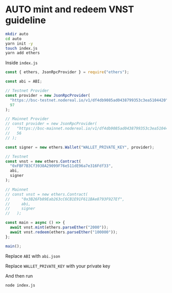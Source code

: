 # AUTO mint and redeem VNST guideline

```bash
mkdir auto
cd auto
yarn init -y
touch index.js
yarn add ethers
```

Inside `index.js`

```js
const { ethers, JsonRpcProvider } = require("ethers");

const abi = ABI;

// Testnet Provider
const provider = new JsonRpcProvider(
  "https://bsc-testnet.nodereal.io/v1/df4db9085ad0438799353c3ea5104420",
  97
);

// Mainnet Provider
// const provider = new JsonRpcProvider(
//   "https://bsc-mainnet.nodereal.io/v1/df4db9085ad0438799353c3ea5104420",
//   56
// );

const signer = new ethers.Wallet("WALLET_PRIVATE_KEY", provider);

// Testnet
const vnst = new ethers.Contract(
  "0xFBF7B3Cf3938A29099F76e511dE96a7e316Fdf33",
  abi,
  signer
);

// Mainnet
// const vnst = new ethers.Contract(
//     "0x3B26Fb89Eab263cC6CB1E91F611BAe8793F927Ef",
//     abi,
//     signer
//   );

const main = async () => {
  await vnst.mint(ethers.parseEther("2000"));
  await vnst.redeem(ethers.parseEther("100000"));
};

main();

```

Replace `ABI` with `abi.json`

Replace `WALLET_PRIVATE_KEY` with your private key

And then run

```bash
node index.js
```
